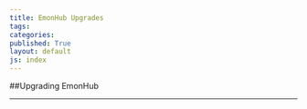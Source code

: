 ```yaml
---
title: EmonHub Upgrades
tags: 
categories: 
published: True
layout: default
js: index
---
```


##Upgrading EmonHub

-------------------
